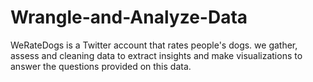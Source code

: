 # Wrangle-and-Analyze-Data
WeRateDogs is a Twitter account that rates people's dogs. we gather, assess and cleaning data to extract insights and make visualizations to answer the questions provided on this data.
